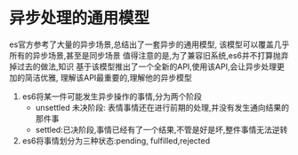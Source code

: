 # 异步处理的通用模型
es官方参考了大量的异步场景,总结出了一套异步的通用模型,
该模型可以覆盖几乎所有的异步场景,甚至是同步场景
值得注意的是,为了兼容旧系统,es6并不打算抛弃掉过去的做法,知识
基于该模型推出了一个全新的API,使用该API,会让异步处理更加的简洁优雅, 
理解该API最重要的,理解他的异步模型
1. es6将某一件可能发生异步操作的事情,分为两个阶段
    * unsettled 未决阶段: 表情事情还在进行前期的处理,并没有发生通向结果的那件事
    * settled:已决阶段,事情已经有了一个结果,不管是好是坏,整件事情无法逆转
2.  es6将事情划分为三种状态:pending, fulfilled,rejected

